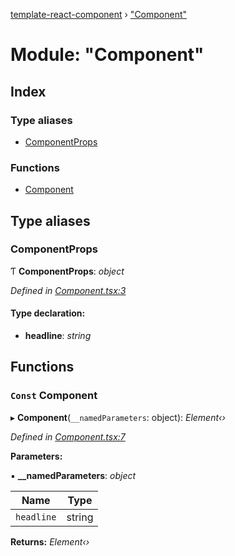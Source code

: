 [template-react-component](../README.md) › ["Component"](_component_.md)

# Module: "Component"

## Index

### Type aliases

* [ComponentProps](_component_.md#componentprops)

### Functions

* [Component](_component_.md#const-component)

## Type aliases

###  ComponentProps

Ƭ **ComponentProps**: *object*

*Defined in [Component.tsx:3](https://github.com/kporten/template-react-component/blob/3c893f2/src/lib/Component.tsx#L3)*

#### Type declaration:

* **headline**: *string*

## Functions

### `Const` Component

▸ **Component**(`__namedParameters`: object): *Element‹›*

*Defined in [Component.tsx:7](https://github.com/kporten/template-react-component/blob/3c893f2/src/lib/Component.tsx#L7)*

**Parameters:**

▪ **__namedParameters**: *object*

Name | Type |
------ | ------ |
`headline` | string |

**Returns:** *Element‹›*

